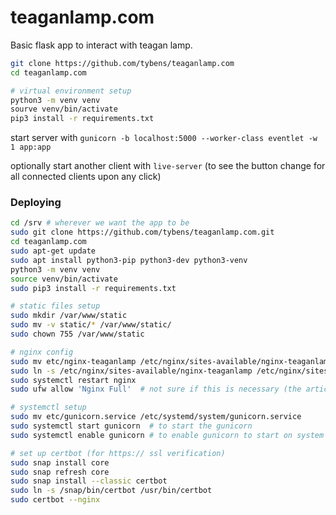 # teaganlamp.com

Basic flask app to interact with teagan lamp.

```Bash 
git clone https://github.com/tybens/teaganlamp.com
cd teaganlamp.com

# virtual environment setup
python3 -m venv venv
sourve venv/bin/activate
pip3 install -r requirements.txt
```

start server with `gunicorn -b localhost:5000 --worker-class eventlet -w 1 app:app`

optionally start another client with `live-server` (to see the button change for all connected clients upon any click)

### Deploying

```Bash
cd /srv # wherever we want the app to be
sudo git clone https://github.com/tybens/teaganlamp.com.git
cd teaganlamp.com
sudo apt-get update
sudo apt install python3-pip python3-dev python3-venv
python3 -m venv venv
source venv/bin/activate
sudo pip3 install -r requirements.txt

# static files setup
sudo mkdir /var/www/static
sudo mv -v static/* /var/www/static/
sudo chown 755 /var/www/static

# nginx config
sudo mv etc/nginx-teaganlamp /etc/nginx/sites-available/nginx-teaganlamp
sudo ln -s /etc/nginx/sites-available/nginx-teaganlamp /etc/nginx/sites-enabled/
sudo systemctl restart nginx
sudo ufw allow 'Nginx Full'  # not sure if this is necessary (the article said it was)

# systemctl setup
sudo mv etc/gunicorn.service /etc/systemd/system/gunicorn.service
sudo systemctl start gunicorn  # to start the gunicorn
sudo systemctl enable gunicorn # to enable gunicorn to start on system startup

# set up certbot (for https:// ssl verification)
sudo snap install core
sudo snap refresh core
sudo snap install --classic certbot
sudo ln -s /snap/bin/certbot /usr/bin/certbot
sudo certbot --nginx
```
